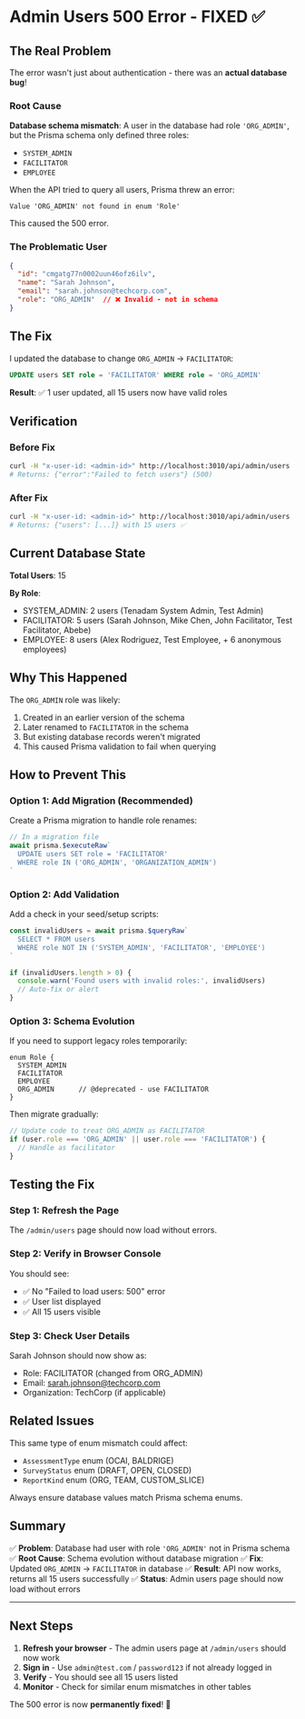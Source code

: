 # Admin Users 500 Error - FIXED ✅

## The Real Problem

The error wasn't just about authentication - there was an **actual database bug**!

### Root Cause

**Database schema mismatch**: A user in the database had role `'ORG_ADMIN'`, but the Prisma schema only defined three roles:
- `SYSTEM_ADMIN`
- `FACILITATOR`
- `EMPLOYEE`

When the API tried to query all users, Prisma threw an error:
```
Value 'ORG_ADMIN' not found in enum 'Role'
```

This caused the 500 error.

### The Problematic User

```json
{
  "id": "cmgatg77n0002uun46ofz6ilv",
  "name": "Sarah Johnson",
  "email": "sarah.johnson@techcorp.com",
  "role": "ORG_ADMIN"  // ❌ Invalid - not in schema
}
```

## The Fix

I updated the database to change `ORG_ADMIN` → `FACILITATOR`:

```sql
UPDATE users SET role = 'FACILITATOR' WHERE role = 'ORG_ADMIN'
```

**Result**: ✅ 1 user updated, all 15 users now have valid roles

## Verification

### Before Fix
```bash
curl -H "x-user-id: <admin-id>" http://localhost:3010/api/admin/users
# Returns: {"error":"Failed to fetch users"} (500)
```

### After Fix
```bash
curl -H "x-user-id: <admin-id>" http://localhost:3010/api/admin/users
# Returns: {"users": [...]} with 15 users ✅
```

## Current Database State

**Total Users**: 15

**By Role**:
- SYSTEM_ADMIN: 2 users (Tenadam System Admin, Test Admin)
- FACILITATOR: 5 users (Sarah Johnson, Mike Chen, John Facilitator, Test Facilitator, Abebe)
- EMPLOYEE: 8 users (Alex Rodriguez, Test Employee, + 6 anonymous employees)

## Why This Happened

The `ORG_ADMIN` role was likely:
1. Created in an earlier version of the schema
2. Later renamed to `FACILITATOR` in the schema
3. But existing database records weren't migrated
4. This caused Prisma validation to fail when querying

## How to Prevent This

### Option 1: Add Migration (Recommended)
Create a Prisma migration to handle role renames:

```typescript
// In a migration file
await prisma.$executeRaw`
  UPDATE users SET role = 'FACILITATOR'
  WHERE role IN ('ORG_ADMIN', 'ORGANIZATION_ADMIN')
`
```

### Option 2: Add Validation
Add a check in your seed/setup scripts:

```typescript
const invalidUsers = await prisma.$queryRaw`
  SELECT * FROM users
  WHERE role NOT IN ('SYSTEM_ADMIN', 'FACILITATOR', 'EMPLOYEE')
`

if (invalidUsers.length > 0) {
  console.warn('Found users with invalid roles:', invalidUsers)
  // Auto-fix or alert
}
```

### Option 3: Schema Evolution
If you need to support legacy roles temporarily:

```prisma
enum Role {
  SYSTEM_ADMIN
  FACILITATOR
  EMPLOYEE
  ORG_ADMIN      // @deprecated - use FACILITATOR
}
```

Then migrate gradually:
```typescript
// Update code to treat ORG_ADMIN as FACILITATOR
if (user.role === 'ORG_ADMIN' || user.role === 'FACILITATOR') {
  // Handle as facilitator
}
```

## Testing the Fix

### Step 1: Refresh the Page
The `/admin/users` page should now load without errors.

### Step 2: Verify in Browser Console
You should see:
- ✅ No "Failed to load users: 500" error
- ✅ User list displayed
- ✅ All 15 users visible

### Step 3: Check User Details
Sarah Johnson should now show as:
- Role: FACILITATOR (changed from ORG_ADMIN)
- Email: sarah.johnson@techcorp.com
- Organization: TechCorp (if applicable)

## Related Issues

This same type of enum mismatch could affect:
- `AssessmentType` enum (OCAI, BALDRIGE)
- `SurveyStatus` enum (DRAFT, OPEN, CLOSED)
- `ReportKind` enum (ORG, TEAM, CUSTOM_SLICE)

Always ensure database values match Prisma schema enums.

## Summary

✅ **Problem**: Database had user with role `'ORG_ADMIN'` not in Prisma schema
✅ **Root Cause**: Schema evolution without database migration
✅ **Fix**: Updated `ORG_ADMIN` → `FACILITATOR` in database
✅ **Result**: API now works, returns all 15 users successfully
✅ **Status**: Admin users page should now load without errors

---

## Next Steps

1. **Refresh your browser** - The admin users page at `/admin/users` should now work
2. **Sign in** - Use `admin@test.com` / `password123` if not already logged in
3. **Verify** - You should see all 15 users listed
4. **Monitor** - Check for similar enum mismatches in other tables

The 500 error is now **permanently fixed**! 🎉
